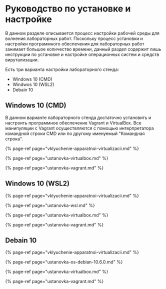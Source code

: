 # Руководство по установке и настройке

В данном разделе описывается процесс настройки рабочей среды для волнения лабораторных работ. Поскольку процесс установки и настройки программного обеспечения для лабораторных работ занимает большое количество времени, данный раздел содержит лишь инструкции по установке и настройке операционных систем и средств вирутализации.

Есть три варианта настройки лабораторного стенда:

* Windows 10 \(CMD\)
* Windwos 10 \(WSL2\)
* Debain 10

## Windows 10 \(CMD\)

В данном варианте лабораторного стенда достаточно установить и настроить программное обеспечение Vagrant и VirtualBox. Все манипуляции с Vagrant осуществляются с помощью интерпретатора командной строки CMD или по другому именуемый "Командная строка".

{% page-ref page="vklyuchenie-apparatnoi-virtualizacii.md" %}

{% page-ref page="ustanovka-virtualbox.md" %}

{% page-ref page="ustanovka-vagrant.md" %}

## Windows 10 \(WSL2\)

{% page-ref page="vklyuchenie-apparatnoi-virtualizacii.md" %}

{% page-ref page="ustanovka-wsl.md" %}

{% page-ref page="ustanovka-virtualbox.md" %}

{% page-ref page="ustanovka-vagrant.md" %}

## Debain 10

{% page-ref page="vklyuchenie-apparatnoi-virtualizacii.md" %}

{% page-ref page="ustanovka-os-debian-10.6.0.md" %}

{% page-ref page="ustanovka-virtualbox.md" %}

{% page-ref page="ustanovka-vagrant.md" %}




